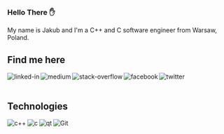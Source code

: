 ### Hello There ✋
My name is Jakub and I'm a C++ and C software engineer from Warsaw, Poland.

## Find me here
[<img align="left" alt="linked-in" src="https://img.shields.io/badge/linkedin-%230077B5.svg?&style=for-the-badge&logo=linkedin&logoColor=white" />](https://www.linkedin.com/in/jakub-bie%C5%84-804734232/)[<img align="left" alt="medium" src="https://img.shields.io/badge/medium-%2312100E.svg?&style=for-the-badge&logo=medium&logoColor=white" />](https://56faisal.medium.com/)[<img align="left" alt="stack-overflow" src="https://img.shields.io/badge/stack%20overflow-FE7A16?logo=stack-overflow&logoColor=white&style=for-the-badge" />](https://stackoverflow.com/users/5379437/mohammad-faisal)[<img align="left" alt="facebook" src="https://img.shields.io/badge/facebook-%231877F2.svg?&style=for-the-badge&logo=facebook&logoColor=white" />](https://www.facebook.com/56faisal/)[<img align="left" alt="twitter" src="https://img.shields.io/badge/twitter-%231DA1F2.svg?&style=for-the-badge&logo=twitter&logoColor=white" />](https://twitter.com/Mohamma88766694)<br>
<br>
## Technologies
<img align="left" alt="c++" src="https://img.shields.io/badge/-C%2B%2B-success" />
<img align="left" alt="c" src="https://img.shields.io/badge/-C-green" />
<img align="left" alt="qt" src="https://img.shields.io/badge/-Qt-yellow" />
<img align="left" alt="Git" src="https://img.shields.io/badge/-Git-orange" /><br>
<br>
